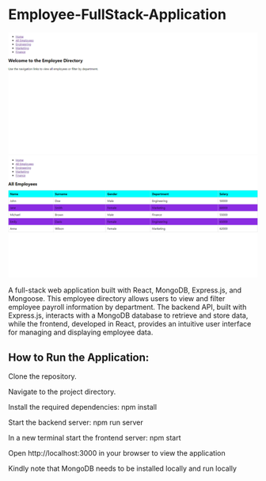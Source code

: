 # Employee-FullStack-Application

![Dashboard Image](https://github.com/noloamaleka/Employee-FullStack-Application/blob/main/Screenshot%20(2997).png?raw=true)
![Dashboard Image](https://github.com/noloamaleka/Employee-FullStack-Application/blob/main/Screenshot%20(2998).png?raw=true)

A full-stack web application built with React, MongoDB, Express.js, and Mongoose. This employee directory allows users to view and filter employee payroll information by department. The backend API, built with Express.js, interacts with a MongoDB database to retrieve and store data, while the frontend, developed in React, provides an intuitive user interface for managing and displaying employee data.

## **How to Run the Application**:

Clone the repository.

Navigate to the project directory.

Install the required dependencies:
npm install

Start the backend server:
npm run server

In a new terminal start the frontend server:
npm start

Open http://localhost:3000 in your browser to view the application

Kindly note that MongoDB needs to be installed locally and run locally
